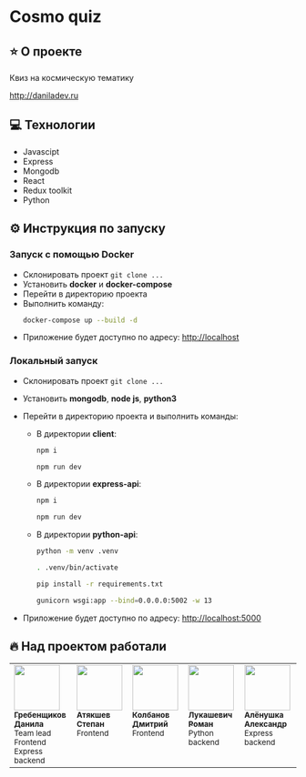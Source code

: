 # Cosmo quiz

## ⭐️ О проекте

Квиз на космическую тематику

http://daniladev.ru

## 💻 Технологии

- Javascipt
- Express
- Mongodb
- React
- Redux toolkit
- Python

## ⚙️ Инструкция по запуску

### Запуск с помощью Docker

- Склонировать проект `git clone ...`
- Установить **docker** и **docker-compose**
- Перейти в директорию проекта
- Выполнить команду:
  ```bash
  docker-compose up --build -d
  ```
- Приложение будет доступно по адресу: [http://localhost](http://localhost)

### Локальный запуск

- Склонировать проект `git clone ...`
- Установить **mongodb**, **node js**, **python3**
- Перейти в директорию проекта и выполнить команды:

  - В директории **client**:

    ```bash
    npm i
    ```
    ```bash
    npm run dev
    ```

  - В директории **express-api**:

    ```bash
    npm i
    ```
    ```bash
    npm run dev
    ```

  - В директории **python-api**:
    ```bash
    python -m venv .venv
    ```
    ```bash
    . .venv/bin/activate
    ```
    ```bash
    pip install -r requirements.txt
    ```
    ```bash
    gunicorn wsgi:app --bind=0.0.0.0:5002 -w 13
    ```

- Приложение будет доступно по адресу: [http://localhost:5000](http://localhost:5000)

## 🔥 Над проектом работали

<table>
	<tr>
		<td align="left" valign="top">
			<a href="https://github.com/Daninda">
				<img src="https://avatars.githubusercontent.com/Daninda" width="80" height="80" alt=""/>
				<br />
				<sub><b>Гребенщиков Данила</b></sub>
			</a>
			<br />
			<sub>Team lead</br>Frontend</br>Express backend</sub>
		</td>
		<td align="left" valign="top">
			<a href="https://github.com/StepanAtyakshev">
				<img src="https://avatars.githubusercontent.com/StepanAtyakshev" width="80" height="80" alt=""/>
				<br />
				<sub><b>Атякшев Степан</b></sub>
			</a>
			<br />
			<sub>Frontend</sub>
		</td>
		<td align="left" valign="top">
			<a href="https://github.com/DmitryKolbanov">
				<img src="https://avatars.githubusercontent.com/DmitryKolbanov" width="80" height="80" alt=""/>
				<br />
				<sub><b>Колбанов Дмитрий</b></sub>
			</a>
			<br />
			<sub>Frontend</sub>
		</td>
		<td align="left" valign="top">
			<a href="https://github.com/mvscp">
				<img src="https://avatars.githubusercontent.com/mvscp" width="80" height="80" alt=""/>
				<br />
				<sub><b>Лукашевич Роман</b></sub>
			</a>
			<br />
			<sub>Python backend</sub>
		</td>
		<td align="left" valign="top">
			<a href="https://github.com/darik-cell">
				<img src="https://avatars.githubusercontent.com/darik-cell" width="80" height="80" alt=""/>
				<br />
				<sub><b>Алёнушка Александр</b></sub>
			</a>
			<br />
			<sub>Express backend</sub>
		</td>
	</tr>
</table>
